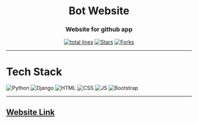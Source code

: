 <h1 align="center">Bot Website </h1>
<h3 align="center">Website for github app</h3>

<div align="center">
<a href="https://github.com/vasu-1/bot-site"><img src="https://sloc.xyz/github/vasu-1/bot-site/" alt="total lines"/></a>
<a href="https://github.com/vasu-1/bot-site"><img src="https://img.shields.io/github/stars/vasu-1/bot-site" alt="Stars"/></a>
<a href="https://github.com/vasu-1/bot-site/network/members"><img src="https://img.shields.io/github/forks/vasu-1/bot-site" alt="Forks"/></a>
</div>

---

# Tech Stack

![Python](https://img.shields.io/badge/Python-FFD43B?style=for-the-badge&logo=python&logoColor=blue)
![Django](https://img.shields.io/badge/Django-FFD43B?style=for-the-badge&logo=django&logoColor=blue)
![HTML](https://img.shields.io/badge/html5%20-%23E34F26.svg?&style=for-the-badge&logo=html5&logoColor=white)
![CSS](https://img.shields.io/badge/css3%20-%231572B6.svg?&style=for-the-badge&logo=css3&logoColor=white)
![JS](https://img.shields.io/badge/javascript%20-%23323330.svg?&style=for-the-badge&logo=javascript&logoColor=%23F7DF1E)
<img alt="Bootstrap" src="https://img.shields.io/badge/bootstrap-%23563D7C.svg?style=for-the-badge&logo=bootstrap&logoColor=white"/>

---

## [Website Link](https://rocky-eyrie-99788.herokuapp.com/)
